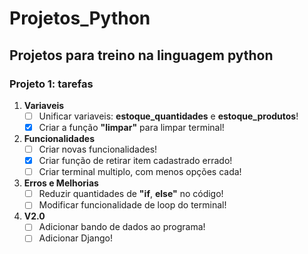 # Projetos_Python
## Projetos para treino na linguagem python
### Projeto 1: tarefas
1. **Variaveis**
   - [ ] Unificar variaveis: **estoque_quantidades** e **estoque_produtos**!
   - [x] Criar a função **"limpar"** para limpar terminal! 
2. **Funcionalidades**
   - [ ] Criar novas funcionalidades!
   - [x] Criar função de retirar item cadastrado errado!
   - [ ] Criar terminal multiplo, com menos opções cada!
3. **Erros e Melhorias**
   - [ ] Reduzir quantidades de **"if**, **else"** no código!
   - [ ] Modificar funcionalidade de loop do terminal!
4. **V2.0**
   - [ ] Adicionar bando de dados ao programa!
   - [ ] Adicionar Django!
